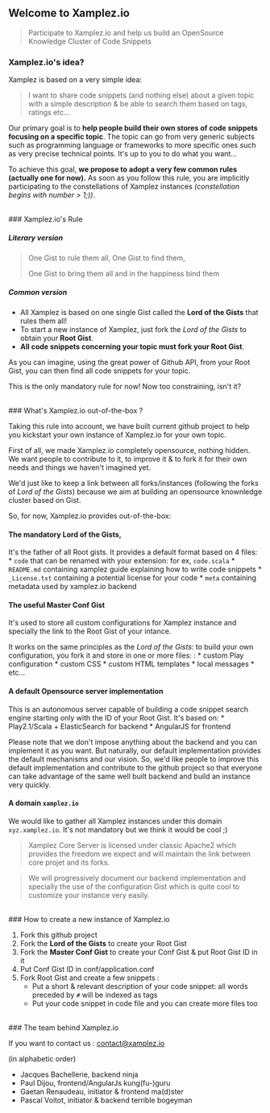 ## Welcome to Xamplez.io

> Participate to Xamplez.io and help us build an OpenSource Knowledge Cluster of Code Snippets

### Xamplez.io's idea?

Xamplez is based on a very simple idea: 
> I want to share code snippets (and nothing else) about a given topic with a simple description 
> & be able to search them based on tags, ratings etc...

Our primary goal is to **help people build their own stores of code snippets focusing on a specific topic**. 
The topic can go from very generic subjects such as programming language or frameworks to more specific ones such as 
very precise technical points. It's up to you to do what you want...

To achieve this goal, **we propose to adopt a very few common rules (actually one for now).** 
As soon as you follow this rule, you are implicitly participating to the constellations of Xamplez 
instances _(constellation begins with number > 1;))_. 

<br/>
### Xamplez.io's Rule

##### Literary version
> One Gist to rule them all, One Gist to find them,
>
> One Gist to bring them all and in the happiness bind them

##### Common version
 * All Xamplez is based on one single Gist called the **Lord of the Gists** that rules them all!
 * To start a new instance of Xamplez, just fork the _Lord of the Gists_ to obtain your **Root Gist**.
 * **All code snippets concerning your topic must fork your Root Gist**.

As you can imagine, using the great power of Github API, from your Root Gist, you can then find all code snippets 
for your topic.

This is the only mandatory rule for now! Now too constraining, isn't it?

<br/>
### What's Xamplez.io out-of-the-box ?

Taking this rule into account, we have built current github project to help you kickstart your own instance of
Xamplez.io for your own topic. 

First of all, we made Xamplez.io completely opensource, nothing hidden. We want people to contribute to it, 
to improve it & to fork it for their own needs and things we haven't imagined yet. 

We'd just like to keep a link between all forks/instances (following the forks of _Lord of the Gists_) because
we aim at building an opensource knownledge cluster based on Gist.

So, for now, Xamplez.io provides out-of-the-box:

#### The mandatory **Lord of the Gists**, 

It's the father of all Root gists. It provides a default format based on 4 files:
    * `code` that can be renamed with your extension: for ex, `code.scala`
    * `README.md` containing xamplez guide explaining how to write code snippets
    * `_License.txt` containing a potential license for your code
    * `meta` containing metadata used by xamplez.io backend
 
#### The useful **Master Conf Gist** 

It's used to store all custom configurations for Xamplez instance and specially the link to the Root Gist of your intance. 

It works on the same principles as the _Lord of the Gists_: to build your own configuration, you fork it and store in one or more files: : 
     * custom Play configuration
     * custom CSS
     * custom HTML templates
     * local messages
     * etc...
 
#### A **default Opensource server implementation** 

This is an autonomous server capable of building a code snippet search engine starting only with the ID of your Root Gist. 
It's based on:
    * Play2.1/Scala + ElasticSearch for backend
    * AngularJS for frontend

Please note that we don't impose anything about the backend and you can implement it as you want. But naturally, 
our default implementation provides the default mechanisms and our vision. So, we'd like people to
improve this default implementation and contribute to the github project so that everyone can take advantage of 
the same well built backend and build an instance very quickly.

#### A domain `xamplez.io`

We would like to gather all Xamplez instances under this domain `xyz.xamplez.io`. It's not mandatory but we think it would be cool ;)
 
> Xamplez Core Server is licensed under classic Apache2 which provides the freedom we expect and will maintain the link between core projet and its forks.

> We will progressively document our backend implementation and specially the use of the configuration Gist which
is quite cool to customize your instance very easily.

<br/>
### How to create a new instance of Xamplez.io

 1. Fork this github project
 2. Fork the **Lord of the Gists** to create your Root Gist
 3. Fork the **Master Conf Gist** to create your Conf Gist & put Root Gist ID in it
 4. Put Conf Gist ID in conf/application.conf
 5. Fork Root Gist and create a few snippets :
     * Put a short & relevant description of your code snippet: all words preceded by `#` will be indexed as tags
     * Put your code snippet in code file and you can create more files too
    
<br/>
### The team behind Xamplez.io

If you want to contact us : contact@xamplez.io

(in alphabetic order)
* Jacques Bachellerie, backend ninja
* Paul Dijou, frontend/AngularJs kung(fu-)guru 
* Gaetan Renaudeau, initiator & frontend ma(d)ster
* Pascal Voitot, initiator & backend terrible bogeyman



